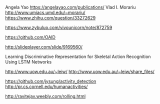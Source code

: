 Angela Yao https://angelayao.com/publications/
Vlad I. Morariu http://www.umiacs.umd.edu/~morariu/
https://www.zhihu.com/question/33272629

https://www.zybuluo.com/vivounicorn/note/872759

https://github.com/OAID

http://slideplayer.com/slide/9169560/

Learning Discriminative Representation for Skeletal Action Recognition Using LSTM Networks

http://www.uow.edu.au/~leiw/
http://www.uow.edu.au/~leiw/share_files/

https://github.com/jysung/activity_detection
http://pr.cs.cornell.edu/humanactivities/

http://ravitejav.weebly.com/rolling.html

